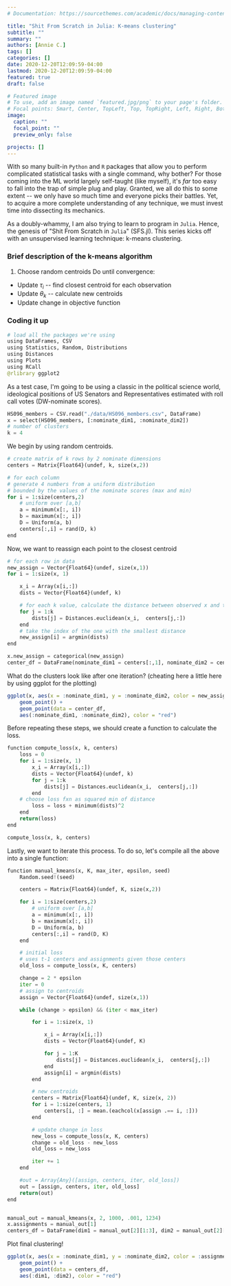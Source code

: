 ```yaml
---
# Documentation: https://sourcethemes.com/academic/docs/managing-content/

title: "Shit From Scratch in Julia: K-means clustering"
subtitle: ""
summary: ""
authors: [Annie C.]
tags: []
categories: []
date: 2020-12-20T12:09:59-04:00
lastmod: 2020-12-20T12:09:59-04:00
featured: true
draft: false

# Featured image
# To use, add an image named `featured.jpg/png` to your page's folder.
# Focal points: Smart, Center, TopLeft, Top, TopRight, Left, Right, BottomLeft, Bottom, BottomRight.
image:
  caption: ""
  focal_point: ""
  preview_only: false

projects: []
---
```


With so many built-in `Python` and `R` packages that allow you to perform complicated statistical tasks with a single command, why bother? For those coming into the ML world largely self-taught (like myself), it's _far_ too easy to fall into the trap of simple plug and play. Granted, we all do this to some extent -- we only have so much time and everyone picks their battles. Yet, to acquire a more complete understanding of any technique, we must invest time into dissecting its mechanics. 

As a doubly-whammy, I am also trying to learn to program in `Julia`. Hence, the genesis of "Shit From Scratch in `Julia`" (SFS.jl). This series kicks off with an unsupervised learning technique: k-means clustering. 

### Brief description of the k-means algorithm

1. Choose random centroids
Do until convergence:
- Update $\tau_i$ -- find closest centroid for each observation
- Update $\theta_k$ -- calculate new centroids
- Update change in objective function

### Coding it up

```python
# load all the packages we're using
using DataFrames, CSV
using Statistics, Random, Distributions
using Distances
using Plots
using RCall
@rlibrary ggplot2
```

As a test case, I'm going to be using a classic in the political science world, ideological positions of US Senators and Representatives estimated with roll call votes (DW-nominate scores).

```python
HS096_members = CSV.read("./data/HS096_members.csv", DataFrame)
x = select(HS096_members, [:nominate_dim1, :nominate_dim2])
# number of clusters
k = 4
```

We begin by using random centroids.
```python
# create matrix of k rows by 2 nominate dimensions
centers = Matrix{Float64}(undef, k, size(x,2))

# for each column
# generate 4 numbers from a uniform distribution
# bounded by the values of the nominate scores (max and min)
for i = 1:size(centers,2)
    # uniform over [a,b]
    a = minimum(x[:, i])
    b = maximum(x[:, i])
    D = Uniform(a, b)
    centers[:,i] = rand(D, k)
end
```

Now, we want to reassign each point to the closest centroid
```python
# for each row in data
new_assign = Vector{Float64}(undef, size(x,1))
for i = 1:size(x, 1)

    x_i = Array(x[i,:])
    dists = Vector{Float64}(undef, k)

    # for each k value, calculate the distance between observed x and the generated center
    for j = 1:k
        dists[j] = Distances.euclidean(x_i,  centers[j,:])
    end
    # take the index of the one with the smallest distance
    new_assign[i] = argmin(dists)
end

x.new_assign = categorical(new_assign)
center_df = DataFrame(nominate_dim1 = centers[:,1], nominate_dim2 = centers[:,2])
```

What do the clusters look like after one iteration? (cheating here a little here by using ggplot for the plotting)
```r
ggplot(x, aes(x = :nominate_dim1, y = :nominate_dim2, color = new_assign)) +
    geom_point() +
    geom_point(data = center_df,
    aes(:nominate_dim1, :nominate_dim2), color = "red")
```

Before repeating these steps, we should create a function to calculate the loss.
```python
function compute_loss(x, k, centers)
    loss = 0
    for i = 1:size(x, 1)
        x_i = Array(x[i,:])
        dists = Vector{Float64}(undef, k)
        for j = 1:k
            dists[j] = Distances.euclidean(x_i,  centers[j,:])
        end
    # choose loss fxn as squared min of distance
        loss = loss + minimum(dists)^2
    end
    return(loss)
end

compute_loss(x, k, centers)
```

Lastly, we want to iterate this process. To do so, let's compile all the above into a single function:
```python
function manual_kmeans(x, K, max_iter, epsilon, seed)
    Random.seed!(seed)

    centers = Matrix{Float64}(undef, K, size(x,2))

    for i = 1:size(centers,2)
        # uniform over [a,b]
        a = minimum(x[:, i])
        b = maximum(x[:, i])
        D = Uniform(a, b)
        centers[:,i] = rand(D, K)
    end

    # initial loss
    # uses t-1 centers and assignments given those centers
    old_loss = compute_loss(x, K, centers)

    change = 2 * epsilon
    iter = 0
    # assign to centroids
    assign = Vector{Float64}(undef, size(x,1))

    while (change > epsilon) && (iter < max_iter)

        for i = 1:size(x, 1)

            x_i = Array(x[i,:])
            dists = Vector{Float64}(undef, K)

            for j = 1:K
                dists[j] = Distances.euclidean(x_i,  centers[j,:])
            end
            assign[i] = argmin(dists)
        end

        # new centroids
        centers = Matrix{Float64}(undef, K, size(x, 2))
        for i = 1:size(centers, 1)
            centers[i, :] = mean.(eachcol(x[assign .== i, :]))
        end

        # update change in loss
        new_loss = compute_loss(x, K, centers)
        change = old_loss - new_loss
        old_loss = new_loss

        iter += 1
    end

    #out = Array{Any}([assign, centers, iter, old_loss])
    out = [assign, centers, iter, old_loss]
    return(out)
end


manual_out = manual_kmeans(x, 2, 1000, .001, 1234)
x.assignments = manual_out[1]
centers_df = DataFrame(dim1 = manual_out[2][1:3], dim2 = manual_out[2][4:6])
```

Plot final clustering!
```r
ggplot(x, aes(x = :nominate_dim1, y = :nominate_dim2, color = :assignments)) +
    geom_point() +
    geom_point(data = centers_df,
    aes(:dim1, :dim2), color = "red")
```











